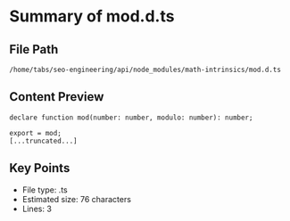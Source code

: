 # Summary of mod.d.ts
  
## File Path
`/home/tabs/seo-engineering/api/node_modules/math-intrinsics/mod.d.ts`

## Content Preview
```
declare function mod(number: number, modulo: number): number;

export = mod;
[...truncated...]
```

## Key Points
- File type: .ts
- Estimated size: 76 characters
- Lines: 3
